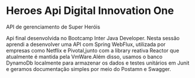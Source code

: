 # Heroes Api Digital Innovation One
API de gerenciamento de Super Heróis 

Api final desenvolvida no Bootcamp Inter Java Developer. Nesta sessão aprendi a desenvolver uma API com Spring WebFlux, utilizada por empresas como Netflix e Pivotal,junto com a library reativa Reactor que atualmente é mantida pela VmWare.Além disso, usamos o banco DynamoDb localmente para armazenar os dados e  testes unitários em Junit e geramos documentação simples por meio do Postamn e Swagger.
